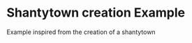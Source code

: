 # Shantytown creation Example
<GithubLink docPath="examples/Shantytown.md" />
Example inspired from the creation of a shantytown

<Example-Shantytown />
<GithubLink examplePath="Example/Shantytown.vue" />